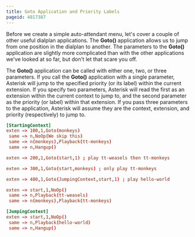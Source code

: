 ```yaml
---
title: Goto Application and Priority Labels
pageid: 4817387
---
```


Before we create a simple auto-attendant menu, let's cover a couple of other useful dialplan applications. The **Goto()** application allows us to jump from one position in the dialplan to another. The parameters to the **Goto()** application are slightly more complicated than with the other applications we've looked at so far, but don't let that scare you off.

The **Goto()** application can be called with either one, two, or three parameters. If you call the **Goto()** application with a single parameter, Asterisk will jump to the specified priority (or its label) within the current extension. If you specify two parameters, Asterisk will read the first as an extension within the current context to jump to, and the second parameter as the priority (or label) within that extension. If you pass three parameters to the application, Asterisk will assume they are the context, extension, and priority (respectively) to jump to.

```conf title=" " linenums="1"
[StartingContext]
exten => 100,1,Goto(monkeys)
 same => n,NoOp(We skip this)
 same => n(monkeys),Playback(tt-monkeys)
 same => n,Hangup()

exten => 200,1,Goto(start,1) ; play tt-weasels then tt-monkeys

exten => 300,1,Goto(start,monkeys) ; only play tt-monkeys

exten => 400,1,Goto(JumpingContext,start,1) ; play hello-world

exten => start,1,NoOp()
 same => n,Playback(tt-weasels)
 same => n(monkeys),Playback(tt-monkeys)

[JumpingContext]
exten => start,1,NoOp()
 same => n,Playback(hello-world)
 same => n,Hangup()

```
